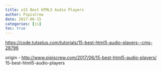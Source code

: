 ```yaml
---
title: o15 Best HTML5 Audio Players
author: PipisCrew
date: 2017-06-15
categories: [js]
toc: true
---
```


https://code.tutsplus.com/tutorials/15-best-html5-audio-players--cms-28796

origin - http://www.pipiscrew.com/2017/06/15-best-html5-audio-players/ 15-best-html5-audio-players